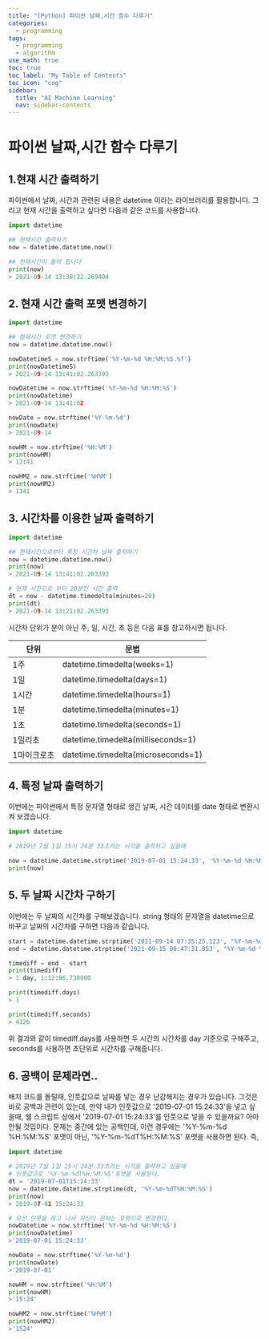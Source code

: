 ```yaml
---
title: "[Python] 파이썬 날짜,시간 함수 다루기" 
categories:
  - programming
tags:
  - programming
  - algorithm
use_math: true
toc: true
toc_label: "My Table of Contents"
toc_icon: "cog"
sidebar:
  title: "AI Machine Learning"
  nav: sidebar-contents
---
```


# 파이썬 날짜,시간 함수 다루기

## 1.현재 시간 출력하기 

파이썬에서 날짜, 시간과 관련된 내용은 datetime 이라는 라이브러리를 활용합니다. 
그리고 현재 시간을 출력하고 싶다면 다음과 같은 코드를 사용합니다. 

```python
import datetime 

## 현재시간 출력하기
now = datetime.datetime.now()

## 현재시간이 출력 됩니다
print(now)
> 2021-09-14 13:38:22.269404
```

## 2. 현재 시간 출력 포맷 변경하기

```python
import datetime 

## 현재시간 포맷 변경하기
now = datetime.datetime.now()

nowDatetimeS = now.strftime('%Y-%m-%d %H:%M:%S.%f')
print(nowDatetimeS)
> 2021-09-14 13:41:02.263393

nowDatetime = now.strftime('%Y-%m-%d %H:%M:%S')
print(nowDatetime)
> 2021-09-14 13:41:02

nowDate = now.strftime('%Y-%m-%d')
print(nowDate)
> 2021-09-14

nowHM = now.strftime('%H:%M')
print(nowHM)
> 13:41

nowHM2 = now.strftime('%H%M')
print(nowHM2)
> 1341
```

## 3. 시간차를 이용한 날짜 출력하기


```python
import datetime 

## 현재시간으로부터 특정 시간차 날짜 출력하기
now = datetime.datetime.now() 
print(now)
> 2021-09-14 13:41:02.263393

# 현재 시간으로 부터 20분전 시간 출력
dt = now - datetime.timedelta(minutes=20)
print(dt) 
> 2021-09-14 13:21:02.263393
````

시간차 단위가 분이 아닌 주, 일, 시간, 초 등은 다음 표를 참고하시면 됩니다. 

단위 | 문법
-----|-----
1주 | datetime.timedelta(weeks=1)
1일 | datetime.timedelta(days=1)
1시간 | datetime.timedelta(hours=1)
1분 | datetime.timedelta(minutes=1)
1초 | datetime.timedelta(seconds=1)
1밀리초 | datetime.timedelta(milliseconds=1)
1마이크로초 | datetime.timedelta(microseconds=1)

## 4. 특정 날짜 출력하기

이번에는 파이썬에서 특정 문자열 형태로 생긴 날짜, 시간 데이터를 date 형태로 변환시켜 보겠습니다. 

```python
import datetime 

# 2019년 7월 1일 15시 24분 33초라는 시각을 출력하고 싶을때

now = datetime.datetime.strptime('2019-07-01 15:24:33', '%Y-%m-%d %H:%M:%S')
print(now)
```

## 5. 두 날짜 시간차 구하기

이번에는 두 날짜의 시간차를 구해보겠습니다. 
string 형태의 문자열을 datetime으로 바꾸고 날짜의 시간차를 구하면 다음과 같습니다.  

```python
start = datetime.datetime.strptime('2021-09-14 07:35:25.123', "%Y-%m-%d %H:%M:%S.%f")
end = datetime.datetime.strptime('2021-09-15 08:47:31.853', "%Y-%m-%d %H:%M:%S.%f")

timediff = end - start
print(timediff)
> 1 day, 1:12:06.730000

print(timediff.days)
> 1

print(timediff.seconds)
> 4326 

```

위 결과와 같이 timediff.days를 사용하면 두 시간의 시간차를 day 기준으로 구해주고, 
seconds를 사용하면 초단위로 시간차를 구해줍니다.


## 6. 공백이 문제라면..

배치 코드를 돌릴때, 인풋값으로 날짜를 넣는 경우 난감해지는 경우가 있습니다. 
그것은 바로 공백과 관련이 있는데, 만약 내가 인풋값으로 '2019-07-01 15:24:33'을 넣고 싶을때, 
쉘 스크립트 상에서 '2019-07-01 15:24:33'를 인풋으로 넣을 수 있을까요? 아마 안될 것입이다. 
문제는 중간에 있는 공백인데, 이런 경우에는 '%Y-%m-%d %H:%M:%S' 포맷이 아닌, '%Y-%m-%dT%H:%M:%S' 포맷을 사용하면 된다. 
즉, 

```python
import datetime 

# 2019년 7월 1일 15시 24분 33초라는 시각을 출력하고 싶을때
# 인풋값으로 '%Y-%m-%dT%H:%M:%S'포맷을 사용한다. 
dt = '2019-07-01T15:24:33'
now = datetime.datetime.strptime(dt, '%Y-%m-%dT%H:%M:%S')
print(now)
> 2019-07-01 15:24:33

# 우선 인풋을 하고 나서 자신이 원하는 포맷으로 변경한다.
nowDatetime = now.strftime('%Y-%m-%d %H:%M:%S')
print(nowDatetime)
>'2019-07-01 15:24:33'

nowDate = now.strftime('%Y-%m-%d')
print(nowDate)
>'2019-07-01'

nowHM = now.strftime('%H:%M')
print(nowHM)
>'15:24'

nowHM2 = now.strftime('%H%M')
print(nowHM2)
>'1524'

```
